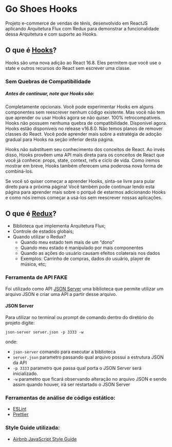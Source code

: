 # Go Shoes Hooks

Projeto e-commerce de vendas de tênis, desenvolvido em ReactJS aplicando Arquitetura Flux com Redux para demonstrar a funcionalidade dessa Arquitetura e com suporte ao Hooks.

## O que é [Hooks](https://pt-br.reactjs.org/docs/hooks-intro.html)?

Hooks são uma nova adição ao React 16.8. Eles permitem que você use o state e outros recursos do React sem escrever uma classe.

### Sem Quebras de Compatibilidade

##### Antes de continuar, note que Hooks são:

Completamente opcionais. Você pode experimentar Hooks em alguns componentes sem reescrever nenhum código existente. Mas você não tem que aprender ou usar Hooks agora se não quiser.
100% retrocompatíveis. Hooks não possuem nenhuma quebra de compatibilidade.
Disponível agora. Hooks estão disponíveis no release v16.8.0.
Não temos planos de remover classes do React. Você pode aprender mais sobre a estratégia de adoção gradual para Hooks na seção inferior desta página.

Hooks não substituem seu conhecimento dos conceitos de React. Ao invés disso, Hooks provêem uma API mais direta para os conceitos de React que você já conhece: props, state, context, refs e ciclo de vida. Como iremos mostrar em breve, Hooks também oferecem uma poderosa nova forma de combiná-los.

Se você só quiser começar a aprender Hooks, sinta-se livre para pular direto para a próxima página! Você também pode continuar lendo esta página para aprender mais sobre o porquê de estarmos adicionando Hooks e como nós iremos começar a usá-los sem reescrever nossas aplicações.

## O que é [Redux](https://redux.js.org/)?

- Biblioteca que implementa Arquitetura Flux;
- Controle de estados globais;
- Quando utilizar o Redux?
  - Quando meu estado tem mais de um “dono”
  - Quando meu estado é manipulado por mais componentes
  - Quando as ações do usuário causam efeitos colaterais nos dados
  - Exemplos: Carrinho de compras, dados do usuário, player de música, etc;

### Ferramenta de API FAKE

Foi utilizado como API [JSON Server](https://github.com/typicode/json-server) uma biblioteca que permite utilizar um arquivo JSON e criar uma API a partir desse arquivo.

#### JSON Server

Para utilizar no terminal ou prompt de comando dentro do diretório do projeto digite:

`json-server server.json -p 3333 -w`

onde:

- `json-server` comando para executar a biblioteca
- `server.json` parametro passando qual arquivo possui a estrutura JSON da API
- `-p 3333` parametro que passa qual porta o JSON Server será inicializado.
- `-w` parametro que ficará observando alteração no arquivo JSON e sendo assim quando houver, irá ser restartado o JSON Server

### Ferramentas de análise de código estático:

- [ESLint](https://eslint.org/)
- [Prettier](https://prettier.io/)

### Style Guide utilizada:

- [Airbnb JavaScript Style Guide](https://github.com/airbnb/javascript)
